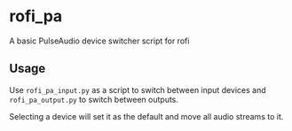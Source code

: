 # rofi_pa

A basic PulseAudio device switcher script for rofi

## Usage

Use `rofi_pa_input.py` as a script to switch between input devices and `rofi_pa_output.py` to switch between outputs.

Selecting a device will set it as the default and move all audio streams to it.